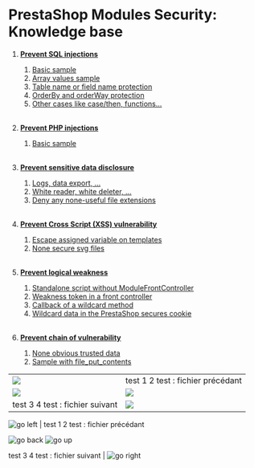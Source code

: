 # PrestaShop Modules Security: Knowledge base


1. **[Prevent SQL injections](/sql_injections.md)**
    1. [Basic sample](/sql_injections.md#basic-sample)
    2. [Array values sample](/sql_injections.md#array-values-sample)
    3. [Table name or field name protection](/sql_injections.md#table-name-or-field-name-protection)
    4. [OrderBy and orderWay protection](/sql_injections.md#orderby-and-orderway-protection)
    5. [Other cases like case/then, functions…](/sql_injections.md#other-cases-like-casethen-functions)
<br><br>

2. **[Prevent PHP injections](/php_injections.md)**
    1. [Basic sample](/php_injections.md#basic-sample)
<br><br>

3. **[Prevent sensitive data disclosure](/sensitive_data_disclosure.md)**
    1. [Logs, data export, …](/sensitive_data_disclosure.md#logs-data-export-)
    2. [White reader, white deleter, …](/sensitive_data_disclosure.md#white-reader-white-deleter-)
    3. [Deny any none-useful file extensions](/sensitive_data_disclosure.md#deny-any-none-useful-file-extensions)
<br><br>

4. **[Prevent Cross Script (XSS) vulnerability](/cross_script_vulnerability.md)**
    1. [Escape assigned variable on templates](/cross_script_vulnerability.md#escape-assigned-variable-on-templates)
    2. [None secure svg files](/cross_script_vulnerability.md#none-secure-svg-files)
<br><br>

5. **[Prevent logical weakness](/logical_weakness.md)**
    1. [Standalone script without ModuleFrontController](/logical_weakness.md#standalone-script-without-modulefrontcontroller)
    2. [Weakness token in a front controller](/logical_weakness.md#weakness-token-in-a-front-controller)
    3. [Callback of a wildcard method](/logical_weakness.md#callback-of-a-wildcard-method)
    4. [Wildcard data in the PrestaShop secures cookie](/logical_weakness.md#wildcard-data-in-the-prestashop-secures-cookie)
<br><br>

6. **[Prevent chain of vulnerability](/chain_of_vulnerability.md)**
    1. [None obvious trusted data](/chain_of_vulnerability.md#none-obvious-trusted-data)
    2. [Sample with file_put_contents](/chain_of_vulnerability.md#sample-with-file_put_contents)


<table class="center" style="border:none">
    <tr>
        <td><img src="/images/resized/left-arrow-9133251.png"></img></td>
        <td>test 1 2 test : fichier précédant</td>
    </tr>
    <tr>
        <td><img src="/images/resized/back-to-menu-arrow-9121722.png"></img></td>
        <td><img src="/images/resized/up-arrow-1767592-1502496.png"></img></td>
    </tr>
    <tr>
        <td>test 3 4 test : fichier suivant</td>
        <td><img src="/images/resized/right-arrow.png"></img></td>
    </tr>
</table>

![go left](/images/resized/left-arrow-9133251.png) | test 1 2 test : fichier précédant

![go back](/images/resized/back-to-menu-arrow-9121722.png)
![go up](/images/resized/up-arrow-1767592-1502496.png)

test 3 4 test : fichier suivant | ![go right](/images/resized/right-arrow.png)
